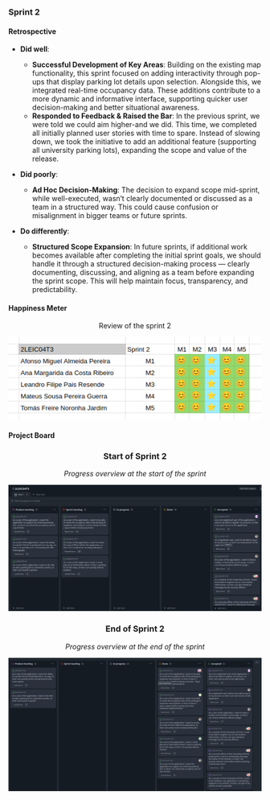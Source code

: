 ### Sprint 2

#### Retrospective

* **Did well**:
  * **Successful Development of Key Areas**: Building on the existing map functionality, this sprint focused on adding interactivity through pop-ups that display parking lot details upon selection. Alongside this, we integrated real-time occupancy data. These additions contribute to a more dynamic and informative interface, supporting quicker user decision-making and better situational awareness.
  * **Responded to Feedback & Raised the Bar**: In the previous sprint, we were told we could aim higher-and we did. This time, we completed all initially planned user stories with time to spare. Instead of slowing down, we took the initiative to add an additional feature (supporting all university parking lots), expanding the scope and value of the release.

* **Did poorly**:
  * **Ad Hoc Decision-Making**: The decision to expand scope mid-sprint, while well-executed, wasn’t clearly documented or discussed as a team in a structured way. This could cause confusion or misalignment in bigger teams or future sprints.

* **Do differently**:
  * **Structured Scope Expansion**: In future sprints, if additional work becomes available after completing the initial sprint goals, we should handle it through a structured decision-making process — clearly documenting, discussing, and aligning as a team before expanding the sprint scope. This will help maintain focus, transparency, and predictability.

#### Happiness Meter
<div align="center">
  <p> Review of the sprint 2 </p>
  <img src="../images/sprints/sprint2_happiness_meter.png">
</div>


#### Project Board
<div align="center">
  <h3> Start of Sprint 2 </h3>
  <p><i>Progress overview at the start of the sprint</i></p>
  <img src="../images/sprints/sprint2_start.png">
</div>
<div align="center">
  <h3> End of Sprint 2 </h3>
  <p><i>Progress overview at the end of the sprint</i></p>
  <img src="../images/sprints/sprint2_end.png">
</div>
